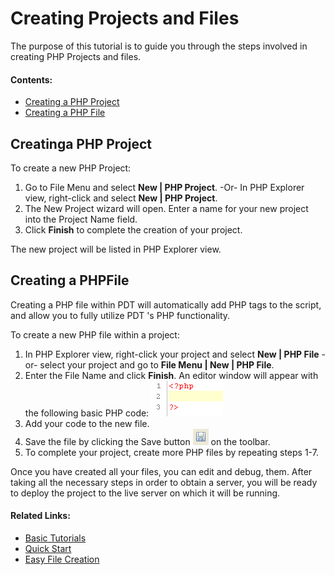 # Creating Projects and Files

<!--context:creating_and_uploading_a_project--><!--context:creating_projects_and_files-->

The purpose of this tutorial is to guide you through the steps involved in creating PHP Projects and files.

#### Contents:

 * [Creating a PHP Project](#Creating_PHP_Project)
 * [Creating a PHP File](#Creating_PHP_File)

## Creatinga PHP Project

<!--ref-start-->

To create a new PHP Project:

 1. Go to File Menu and select **New | PHP Project**.  -Or- In PHP Explorer view, right-click and select **New | PHP Project**.
 2. The New Project wizard will open.  Enter a name for your new project into the Project Name field.
 3. Click **Finish** to complete the creation of your project.

<!--ref-end-->

The new project will be listed in PHP Explorer view.

## Creating a PHPFile

Creating a PHP file within PDT will automatically add PHP tags to the script, and allow you to fully utilize PDT 's PHP functionality.

<!--ref-start-->

To create a new PHP file within a project:

 1. In PHP Explorer view, right-click your project and select **New | PHP File** -or- select your project and go to **File Menu | New | PHP File**.
 2. Enter the File Name and click **Finish**.  An editor window will appear with the following basic PHP code:  ![php_code.png](images/php_code.png "php_code.png")
 3. Add your code to the new file.
 4. Save the file by clicking the Save button ![save_icon.png](images/save_icon.png "save_icon.png") on the toolbar.
 5. To complete your project, create more PHP files by repeating steps 1-7.

<!--ref-end-->

Once you have created all your files, you can edit and debug, them. After taking all the necessary steps in order to obtain a server, you will be ready to deploy the project to the live server on which it will be running.

<!--links-start-->

#### Related Links:

 * [Basic Tutorials](000-index.md)
 * [Quick Start](../../008-getting_started/008-quick_start.md)
 * [Easy File Creation](../../024-tasks/016-file_creation/000-index.md)

<!--links-end-->
